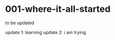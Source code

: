 001-where-it-all-started
========================

to be updated

update 1: learning
update 2: i am trying
